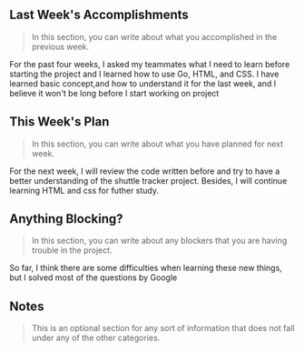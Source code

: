 ## Last Week's Accomplishments

> In this section, you can write about what you accomplished in the previous week.

For the past four weeks, I asked my teammates what I need to learn before starting the project and I learned how to use 
Go, HTML, and CSS. I have learned basic concept,and how to understand it for the last week, and I believe it won't be long before I start working on project


## This Week's Plan

> In this section, you can write about what you have planned for next week.

For the next week, I will review the code written before and try to have a better understanding of the shuttle 
tracker project. Besides, I will continue learning HTML and css for futher study.


## Anything Blocking?

> In this section, you can write about any blockers that you are having trouble in the project.

So far, I think there are some difficulties when learning these new things, but I solved most of the questions by Google

## Notes

> This is an optional section for any sort of information that does not fall under any of the other categories.
